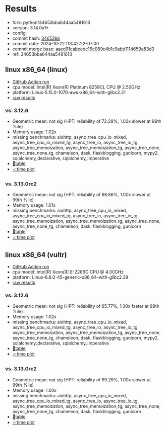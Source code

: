 # Results

- fork: python/34653bba644aa5481613
- version: 3.14.0a1+
- config: 
- commit hash: [34653bb](https://github.com/python/cpython/commit/34653bb)
- commit date: 2024-10-22T13:42:22-07:00
- commit merge base: [aaed91cabcedc16c089c4b1c9abb1114659a83d3](https://github.com/python/cpython/commit/aaed91cabcedc16c089c4b1c9abb1114659a83d3)
- ref: 34653bba644aa5481613

## linux x86_64 (linux)

- [GitHub Action run](https://github.com/facebookexperimental/free-threading-benchmarking/actions/runs/11470674451)
- cpu model: Intel(R) Xeon(R) Platinum 8259CL CPU @ 2.50GHz
- platform: Linux-5.15.0-1070-aws-x86_64-with-glibc2.31
- [raw results](bm-20241022-linux-x86_64-python-34653bba644aa5481613-3.14.0a1%2B-34653bb.json)

### vs. 3.12.6

- Geometric mean: not sig (HPT: reliability of 72.28%, 1.00x slower at 99th %ile)
- Memory usage: 1.02x
- missing benchmarks: aiohttp, async_tree_cpu_io_mixed, async_tree_cpu_io_mixed_tg, async_tree_io, async_tree_io_tg, async_tree_memoization, async_tree_memoization_tg, async_tree_none, async_tree_none_tg, chameleon, dask, flaskblogging, gunicorn, mypy2, sqlalchemy_declarative, sqlalchemy_imperative
- [📄table](bm-20241022-linux-x86_64-python-34653bba644aa5481613-3.14.0a1%2B-34653bb-vs-3.12.6.md)
- [📈time plot](bm-20241022-linux-x86_64-python-34653bba644aa5481613-3.14.0a1%2B-34653bb-vs-3.12.6.svg)

### vs. 3.13.0rc2

- Geometric mean: not sig (HPT: reliability of 98.86%, 1.00x slower at 99th %ile)
- Memory usage: 1.01x
- missing benchmarks: aiohttp, async_tree_cpu_io_mixed, async_tree_cpu_io_mixed_tg, async_tree_io, async_tree_io_tg, async_tree_memoization, async_tree_memoization_tg, async_tree_none, async_tree_none_tg, chameleon, dask, flaskblogging, gunicorn
- [📄table](bm-20241022-linux-x86_64-python-34653bba644aa5481613-3.14.0a1%2B-34653bb-vs-3.13.0rc2.md)
- [📈time plot](bm-20241022-linux-x86_64-python-34653bba644aa5481613-3.14.0a1%2B-34653bb-vs-3.13.0rc2.svg)

## linux x86_64 (vultr)

- [GitHub Action run](https://github.com/facebookexperimental/free-threading-benchmarking/actions/runs/11470674451)
- cpu model: Intel(R) Xeon(R) E-2286G CPU @ 4.00GHz
- platform: Linux-6.8.0-45-generic-x86_64-with-glibc2.39
- [raw results](bm-20241022-vultr-x86_64-python-34653bba644aa5481613-3.14.0a1%2B-34653bb.json)

### vs. 3.12.6

- Geometric mean: not sig (HPT: reliability of 95.77%, 1.00x faster at 99th %ile)
- Memory usage: 1.02x
- missing benchmarks: aiohttp, async_tree_cpu_io_mixed, async_tree_cpu_io_mixed_tg, async_tree_io, async_tree_io_tg, async_tree_memoization, async_tree_memoization_tg, async_tree_none, async_tree_none_tg, chameleon, dask, flaskblogging, gunicorn, mypy2, sqlalchemy_declarative, sqlalchemy_imperative
- [📄table](bm-20241022-vultr-x86_64-python-34653bba644aa5481613-3.14.0a1%2B-34653bb-vs-3.12.6.md)
- [📈time plot](bm-20241022-vultr-x86_64-python-34653bba644aa5481613-3.14.0a1%2B-34653bb-vs-3.12.6.svg)

### vs. 3.13.0rc2

- Geometric mean: not sig (HPT: reliability of 99.29%, 1.00x slower at 99th %ile)
- Memory usage: 1.00x
- missing benchmarks: aiohttp, async_tree_cpu_io_mixed, async_tree_cpu_io_mixed_tg, async_tree_io, async_tree_io_tg, async_tree_memoization, async_tree_memoization_tg, async_tree_none, async_tree_none_tg, chameleon, dask, flaskblogging, gunicorn
- [📄table](bm-20241022-vultr-x86_64-python-34653bba644aa5481613-3.14.0a1%2B-34653bb-vs-3.13.0rc2.md)
- [📈time plot](bm-20241022-vultr-x86_64-python-34653bba644aa5481613-3.14.0a1%2B-34653bb-vs-3.13.0rc2.svg)

